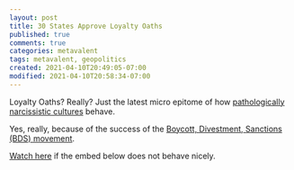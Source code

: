 ```yaml
---
layout: post
title: 30 States Approve Loyalty Oaths
published: true
comments: true
categories: metavalent
tags: metavalent, geopolitics
created: 2021-04-10T20:49:05-07:00
modified: 2021-04-10T20:58:34-07:00
---
```


Loyalty Oaths? Really? Just the latest micro epitome of how [pathologically narcissistic cultures](0) behave.

Yes, really, because of the success of the [Boycott, Divestment, Sanctions (BDS) movement](https://bdsmovement.net/).

[Watch here](https://youtu.be/9PxPDUQBmq8) if the embed below does not behave nicely. 

<div class="embed-container"><iframeloading="lazy" width="560" height="315" src="https://www.youtube.com/embed/9PxPDUQBmq8" title="YouTube video player" frameborder="0" allow="accelerometer; autoplay; clipboard-write; encrypted-media; gyroscope; picture-in-picture" allowfullscreen></iframe></div>

